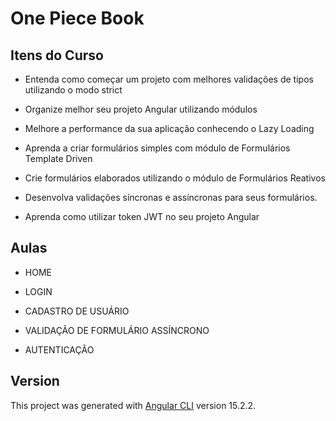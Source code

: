 # One Piece Book

## Itens do Curso

- Entenda como começar um projeto com melhores validações de tipos utilizando o modo strict

- Organize melhor seu projeto Angular utilizando módulos

- Melhore a performance da sua aplicação conhecendo o Lazy Loading

- Aprenda a criar formulários simples com módulo de Formulários Template Driven

- Crie formulários elaborados utilizando o módulo de Formulários Reativos

- Desenvolva validações síncronas e assíncronas para seus formulários.

- Aprenda como utilizar token JWT no seu projeto Angular


## Aulas

- HOME

- LOGIN

- CADASTRO DE USUÁRIO

- VALIDAÇÃO DE FORMULÁRIO ASSÍNCRONO

- AUTENTICAÇÃO

## Version
This project was generated with [Angular CLI](https://github.com/angular/angular-cli) version 15.2.2.
